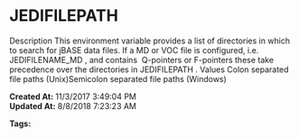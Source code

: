 # JEDIFILEPATH

Description This environment variable provides a list of directories in which to search for jBASE data files. If a MD or VOC file is configured, i.e.   JEDIFILENAME_MD , and contains  Q-pointers or F-pointers these take precedence over the directories in JEDIFILEPATH . Values Colon separated file paths (Unix)Semicolon separated file paths (Windows)   

**Created At:** 11/3/2017 3:49:04 PM  
**Updated At:** 8/8/2018 7:23:23 AM  

**Tags:**
<badge text='jdirectories' vertical='middle' />
<badge text='environment variables' vertical='middle' />
